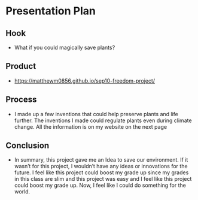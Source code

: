 # Presentation Plan

## Hook
* What if you could magically save plants?

## Product
* https://matthewm0856.github.io/sep10-freedom-project/

## Process
* I made up a few inventions that could help preserve plants and life further. The inventions I made could regulate plants even during climate change. All the information is on my website on the next page

## Conclusion
* In summary, this project gave me an Idea to save our environment. If it wasn’t for this project, I wouldn’t have any ideas or innovations for the future. I feel like this project could boost my grade up since my grades in this class are slim and this project was easy and I feel like this project could boost my grade up. Now, I feel like I could do something for the world.

<!-- EXAMPLE

## Hook
* Verbal riddle of GGD

## Product
* GIF/Demo of example/non-example

## Process
* Flowchart of plan
  * MVP: noun -> door -> yes/no
  * Beyond MVP: noun -> word relation API -> noun API -> yes/no, with counterexample
* Code snippets of:
  * MVP
  * Both APIs
  * Challenge with API keys

## Conclusion
* [URL to project]
* Takeaways
  * Less = more: the heart of the riddle was one line of code; it obviously took more to make the entire thing work, but one complicated line of regular expressions was essentially the solution to the riddle
  * Expect the unexpected: it’s important to budget time for things you don’t account for; for example, I didn’t consider the fact that I would need another entire API to detect nouns
  * Determination is key: ironically enough, I had to make my API keys private. At first, it didn’t seem like it was possible, which meant I couldn’t publish my app. But after all of that hard work, I was determined to find a solution, and I found it in config variables.
* "Presentation can’t, but a speech can"


-->
